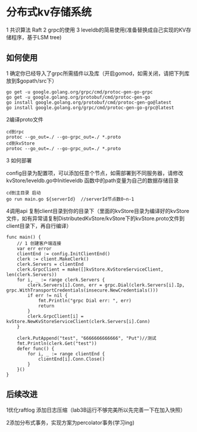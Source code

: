 # 分布式kv存储系统

1 共识算法 Raft
2 grpc的使用
3 leveldb的简易使用(准备替换成自己实现的KV存储程序，基于LSM tree)

## 如何使用 

1 确定你已经导入了grpc所需插件以及库（开启gomod，如需关闭，请把下列库放到$gopath/src下）

```
go get -u google.golang.org/grpc/cmd/protoc-gen-go-grpc
go get -u google.golang.org/protobuf/cmd/protoc-gen-go
go install google.golang.org/protobuf/cmd/protoc-gen-go@latest
go install google.golang.org/grpc/cmd/protoc-gen-go-grpc@latest
```

2编译proto文件

```
cd到rpc
protoc --go_out=./ --go-grpc_out=./ *.proto
cd到kvStore
protoc --go_out=./ --go-grpc_out=./ *.proto
```

3 如何部署

config目录为配置项，可以添加任意个节点，如需部署到不同服务器，请修改kvStore/leveldb.go中Initleveldb 函数中的path变量为自己的数据存储目录

```
cd到主目录 启动
go run main.go ${serverId}  //serverId节点数0~n-1
```

4调用api 复制client目录到你的目录下（里面的kvStore目录为编译好的kvStore文件，如有异常请复制DistributedKvStore/kvStore下的kvStore.proto文件到client目录下，再自行编译）

```
func main() {
	// 1 创建客户端连接
	var err error
	clientEnd := config.InitClientEnd()
	clerk := client.MakeClerk()
	clerk.Servers = clientEnd
	clerk.GrpcClient = make([]kvStore.KvStoreServiceClient, len(clerk.Servers))
	for i, _ := range clerk.Servers {
		clerk.Servers[i].Conn, err = grpc.Dial(clerk.Servers[i].Ip, grpc.WithTransportCredentials(insecure.NewCredentials()))
		if err != nil {
			fmt.Println("grpc Dial err: ", err)
			return
		}
		clerk.GrpcClient[i] = kvStore.NewKvStoreServiceClient(clerk.Servers[i].Conn)
	}
	
	clerk.PutAppend("test", "6666666666666", "Put")//测试 
	fmt.Println(clerk.Get("test"))
	defer func() {
		for i, _ := range clientEnd {
			clientEnd[i].Conn.Close()
		}
	}()
}
```

## 后续改进

1优化raftlog 添加日志压缩（lab3B运行不够完美所以先完善一下在加入快照）

2添加分布式事务，实现方案为percolator事务(学习ing)
